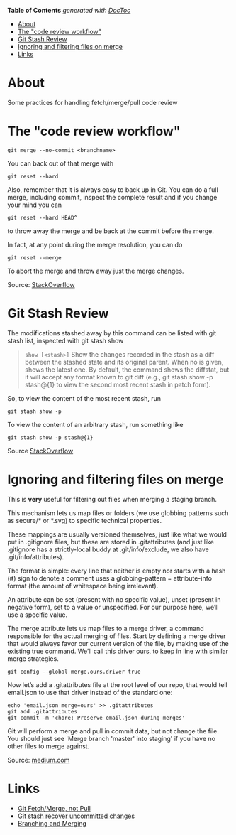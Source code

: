 <!-- START doctoc generated TOC please keep comment here to allow auto update -->
<!-- DON'T EDIT THIS SECTION, INSTEAD RE-RUN doctoc TO UPDATE -->
**Table of Contents**  *generated with [DocToc](https://github.com/thlorenz/doctoc)*

- [About](#about)
- [The "code review workflow"](#the-code-review-workflow)
- [Git Stash Review](#git-stash-review)
- [Ignoring and filtering files on merge](#ignoring-and-filtering-files-on-merge)
- [Links](#links)

<!-- END doctoc generated TOC please keep comment here to allow auto update -->

# About

Some practices for handling fetch/merge/pull code review

# The "code review workflow" 

```
git merge --no-commit <branchname>
```

You can back out of that merge with

```
git reset --hard
```

Also, remember that it is always easy to back up in Git. You can do a full merge, including commit, inspect the complete result and if you change your mind you can

```
git reset --hard HEAD^
```

to throw away the merge and be back at the commit before the merge.

In fact, at any point during the merge resolution, you can do

```
git reset --merge
```

To abort the merge and throw away just the merge changes.

Source: [StackOverflow](http://stackoverflow.com/a/16778718)

# Git Stash Review

The modifications stashed away by this command can be listed with git stash list, inspected with git stash show

>`show [<stash>]`
       Show the changes recorded in the stash as a diff between the stashed state and
       its original parent. When no <stash> is given, shows the latest one. By default,
       the command shows the diffstat, but it will accept any format known to git diff
       (e.g., git stash show -p stash@{1} to view the second most recent stash in patch
       form).

So, to view the content of the most recent stash, run

```
git stash show -p
```

To view the content of an arbitrary stash, run something like
```
git stash show -p stash@{1}
```

Source [StackOverflow](http://stackoverflow.com/questions/10725729/git-see-whats-in-a-stash-without-applying-stash)

# Ignoring and filtering files on merge

This is **very** useful for filtering out files when merging a staging branch.

This mechanism lets us map files or folders (we use globbing patterns such as secure/* or *.svg) to specific technical properties.

These mappings are usually versioned themselves, just like what we would put in .gitignore files, but these are stored in .gitattributes (and just like .gitignore has a strictly-local buddy at .git/info/exclude, we also have .git/info/attributes).

The format is simple: every line that neither is empty nor starts with a hash (#) sign to denote a comment uses a globbing-pattern = attribute-info format (the amount of whitespace being irrelevant).

An attribute can be set (present with no specific value), unset (present in negative form), set to a value or unspecified. For our purpose here, we’ll use a specific value.

The merge attribute lets us map files to a merge driver, a command responsible for the actual merging of files. Start by defining a merge driver that would always favor our current version of the file, by making use of the existing true command. We’ll call this driver ours, to keep in line with similar merge strategies.

```
git config --global merge.ours.driver true
```

Now let’s add a .gitattributes file at the root level of our repo, that would tell email.json to use that driver instead of the standard one:

```
echo 'email.json merge=ours' >> .gitattributes
git add .gitattributes
git commit -m 'chore: Preserve email.json during merges'
```

Git will perform a merge and pull in commit data, but not change the file. You should just see 'Merge branch 'master' into staging' if you have no other files to merge against.

Source: [medium.com](https://medium.com/@porteneuve/how-to-make-git-preserve-specific-files-while-merging-18c92343826b)

# Links

* [Git Fetch/Merge, not Pull](https://longair.net/blog/2009/04/16/git-fetch-and-merge/)
* [Git stash recover uncommitted changes](http://stackoverflow.com/questions/19003009/git-how-to-recover-stashed-uncommitted-changes)
* [Branching and Merging](https://git-scm.com/book/en/v2/Git-Branching-Basic-Branching-and-Merging)
